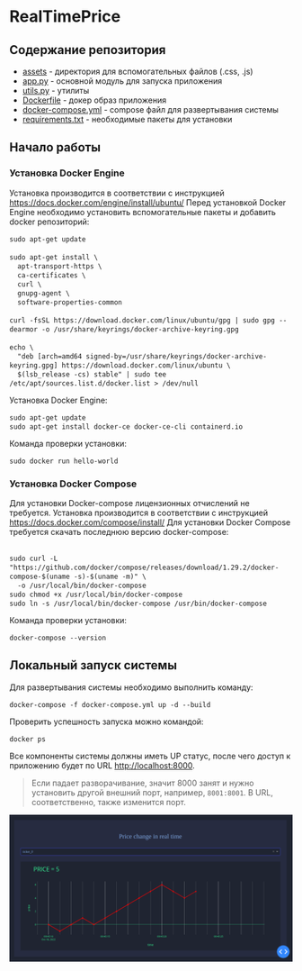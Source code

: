 # RealTimePrice #


## Содержание репозитория

- [assets](assets) - директория для вспомогательных файлов (.css, .js)
- [app.py](app.py) - основной модуль для запуска приложения
- [utils.py](utils.py) - утилиты
- [Dockerfile](Dockerfile) - докер образ приложения
- [docker-compose.yml](docker-compose.yml) - compose файл для развертывания системы
- [requirements.txt](requirements.txt) - необходимые пакеты для установки


## Начало работы

### Установка Docker Engine

Установка производится в соответствии с инструкцией https://docs.docker.com/engine/install/ubuntu/
Перед установкой Docker Engine необходимо установить вспомогательные пакеты и добавить docker репозиторий:

```console
sudo apt-get update

sudo apt-get install \
  apt-transport-https \
  ca-certificates \
  curl \
  gnupg-agent \
  software-properties-common

curl -fsSL https://download.docker.com/linux/ubuntu/gpg | sudo gpg --dearmor -o /usr/share/keyrings/docker-archive-keyring.gpg

echo \
  "deb [arch=amd64 signed-by=/usr/share/keyrings/docker-archive-keyring.gpg] https://download.docker.com/linux/ubuntu \
  $(lsb_release -cs) stable" | sudo tee /etc/apt/sources.list.d/docker.list > /dev/null
```

Установка Docker Engine:

```console
sudo apt-get update
sudo apt-get install docker-ce docker-ce-cli containerd.io
```

Команда проверки установки:

```console
sudo docker run hello-world 
```

### Установка Docker Compose

Для установки Docker-compose лицензионных отчислений не требуется. 
Установка производится в соответствии с инструкцией https://docs.docker.com/compose/install/
Для установки Docker Compose требуется скачать последнюю версию docker-compose:

```console

sudo curl -L "https://github.com/docker/compose/releases/download/1.29.2/docker-compose-$(uname -s)-$(uname -m)" \
  -o /usr/local/bin/docker-compose
sudo chmod +x /usr/local/bin/docker-compose
sudo ln -s /usr/local/bin/docker-compose /usr/bin/docker-compose
```

Команда проверки установки:

```console
docker-compose --version
```

## Локальный запуск системы

Для развертывания системы необходимо выполнить команду:

```console
docker-compose -f docker-compose.yml up -d --build
```

Проверить успешность запуска можно командой:
```console
docker ps
```
Все компоненты системы должны иметь UP статус, после чего доступ к приложению будет по URL [http://localhost:8000](http://localhost:8000). 

> Если падает разворачивание, значит 8000 занят и нужно установить другой внешний порт, например, `8001:8001`. В URL, соответственно, также изменится порт.

![](screen.png)